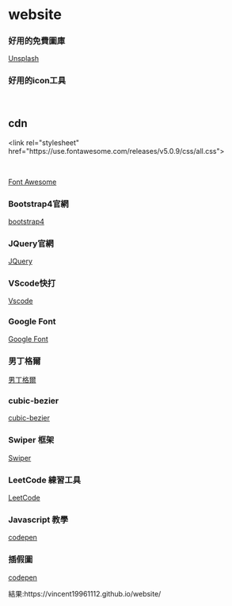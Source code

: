 # website
<h3>好用的免費圖庫</h3>
<p><a href="https://unsplash.com/">Unsplash</a><p> 
<h3>好用的icon工具</h3>
<br><h2>cdn</h2><p>&lt;link rel="stylesheet" href="https://use.fontawesome.com/releases/v5.0.9/css/all.css"&gt;</p><br>
<p><a href="https://fontawesome.com/icons?d=gallery">Font Awesome</a><p> 
<h3>Bootstrap4官網</h3>
<p><a href="https://getbootstrap.com/">bootstrap4</a><p> 
<h3>JQuery官網</h3>
<p><a href="https://jquery.com/">JQuery</a><p>   
<h3>VScode快打</h3>
<p><a href="https://www.cnblogs.com/summit7ca/p/6944215.html">Vscode</a><p> 
<h3>Google Font</h3>
<p><a href="https://fonts.google.com/">Google Font</a><p>   
<h3>男丁格爾</h3>
<p><a href="http://abgne.tw/jquery/apply-jquery/jquery-nike-gallery.html">男丁格爾</a><p>     
<h3>cubic-bezier</h3>
<p><a href="https://cubic-bezier.com/#.17,.67,.83,.67">cubic-bezier</a><p>   
<h3>Swiper 框架</h3>
<p><a href="https://cubic-bezier.com/#.17,.67,.83,.67">Swiper</a><p> 
<h3>LeetCode 練習工具</h3>
<p><a href="https://leetcode.com/">LeetCode</a><p>  
<h3>Javascript 教學</h3>
<p><a href="https://courses.wesbos.com/account/access/5e269acdda680247de2ed020/view/194130650>Javascript 教學</a><p>    
<h3>codepen</h3>
<p><a href="https://codepen.io/popular/pens/?cursor=ZD0xJm89MCZwPTI=">codepen</a><p>  
<h3>插假圖</h3>
<p><a href="http://lorempixel.com/">codepen</a><p> 
結果:https://vincent19961112.github.io/website/
